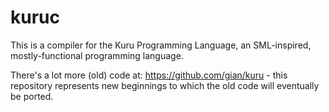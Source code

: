 kuruc
=====

This is a compiler for the Kuru Programming Language, an SML-inspired, mostly-functional programming language.

There's a lot more (old) code at: https://github.com/gian/kuru - this repository represents new beginnings to which the old code will eventually be ported.
